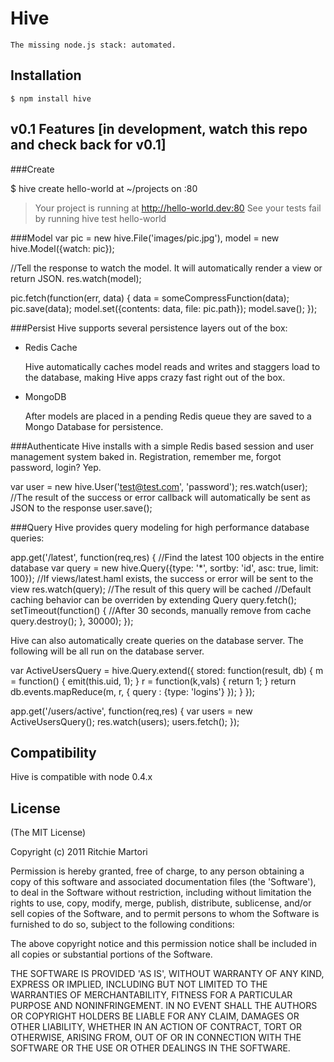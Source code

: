 
# Hive
    
	The missing node.js stack: automated.

## Installation

    $ npm install hive

## v0.1 Features [in development, watch this repo and check back for v0.1]

###Create

$ hive create hello-world at ~/projects on :80
> Your project is running at http://hello-world.dev:80
> See your tests fail by running hive test hello-world
	
###Model
var pic   = new hive.File('images/pic.jpg'),
	model = new hive.Model({watch: pic});

//Tell the response to watch the model. It will automatically render a view or return JSON.
res.watch(model);

pic.fetch(function(err, data) {
	data = someCompressFunction(data);
	pic.save(data);
	model.set({contents: data, file: pic.path});
	model.save();
});


###Persist
Hive supports several persistence layers out of the box:

* Redis Cache
	
	Hive automatically caches model reads and writes and staggers load to the database, making Hive apps crazy fast right out of the box.
	
* MongoDB

	After models are placed in a pending Redis queue they are saved to a Mongo Database for persistence.

###Authenticate
Hive installs with a simple Redis based session and user management system baked in. Registration, remember me, forgot password, login? Yep.

var user = new hive.User('test@test.com', 'password');
res.watch(user); //The result of the success or error callback will automatically be sent as JSON to the response
user.save();

###Query
Hive provides query modeling for high performance database queries:

app.get('/latest', function(req,res) {
	//Find the latest 100 objects in the entire database
	var query = new hive.Query({type: '*', sortby: 'id', asc: true, limit: 100});
	//If views/latest.haml exists, the success or error will be sent to the view
	res.watch(query);
	//The result of this query will be cached
	//Default caching behavior can be overriden by extending Query
	query.fetch();
	setTimeout(function() {
		//After 30 seconds, manually remove from cache
		query.destroy();
	}, 30000);
});

Hive can also automatically create queries on the database server.
The following will be all run on the database server.

var ActiveUsersQuery = hive.Query.extend({
	stored: function(result, db) {
	   m = function() { emit(this.uid, 1); }
	   r = function(k,vals) { return 1; }
	   return db.events.mapReduce(m, r, { query : {type: 'logins'} });
	}
});

app.get('/users/active', function(req,res) {
	var users = new ActiveUsersQuery();
	res.watch(users);
	users.fetch();
});


## Compatibility

Hive is compatible with node 0.4.x

## License 

(The MIT License)

Copyright (c) 2011 Ritchie Martori

Permission is hereby granted, free of charge, to any person obtaining
a copy of this software and associated documentation files (the
'Software'), to deal in the Software without restriction, including
without limitation the rights to use, copy, modify, merge, publish,
distribute, sublicense, and/or sell copies of the Software, and to
permit persons to whom the Software is furnished to do so, subject to
the following conditions:

The above copyright notice and this permission notice shall be
included in all copies or substantial portions of the Software.

THE SOFTWARE IS PROVIDED 'AS IS', WITHOUT WARRANTY OF ANY KIND,
EXPRESS OR IMPLIED, INCLUDING BUT NOT LIMITED TO THE WARRANTIES OF
MERCHANTABILITY, FITNESS FOR A PARTICULAR PURPOSE AND NONINFRINGEMENT.
IN NO EVENT SHALL THE AUTHORS OR COPYRIGHT HOLDERS BE LIABLE FOR ANY
CLAIM, DAMAGES OR OTHER LIABILITY, WHETHER IN AN ACTION OF CONTRACT,
TORT OR OTHERWISE, ARISING FROM, OUT OF OR IN CONNECTION WITH THE
SOFTWARE OR THE USE OR OTHER DEALINGS IN THE SOFTWARE.
